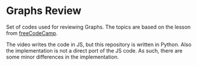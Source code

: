 # Graphs Review

Set of codes used for reviewing Graphs. The topics are based on the lesson
from [freeCodeCamp][freeCodeCamp Video].

The video writes the code in JS, but this repository is written in Python.
Also the implementation is not a direct port of the JS code. As such, there
are some minor differences in the implementation.

[freeCodeCamp Video]: https://www.youtube.com/watch?v=tWVWeAqZ0WU
